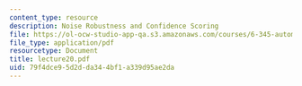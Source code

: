 ```yaml
---
content_type: resource
description: Noise Robustness and Confidence Scoring
file: https://ol-ocw-studio-app-qa.s3.amazonaws.com/courses/6-345-automatic-speech-recognition-spring-2003/79f4dce95d2dda344bf1a339d95ae2da_lecture20.pdf
file_type: application/pdf
resourcetype: Document
title: lecture20.pdf
uid: 79f4dce9-5d2d-da34-4bf1-a339d95ae2da
---
```

